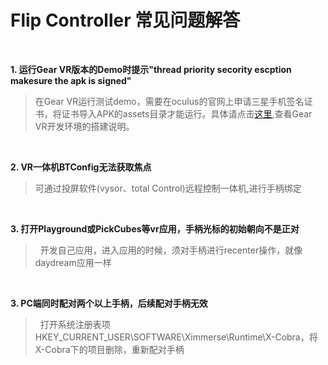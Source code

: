 <h1>Flip Controller 常见问题解答</h1>


&emsp;

**1. 运行Gear VR版本的Demo时提示"thread priority secority escption makesure the apk is signed"**

>  在Gear VR运行测试demo，需要在oculus的官网上申请三星手机签名证书，将证书导入APK的assets目录才能运行。具体请点击[这里](https://docs.unity3d.com/Manual/VRDevices-Oculus.html),查看Gear VR开发环境的搭建说明。

&emsp;

**2. VR一体机BTConfig无法获取焦点**

>  可通过投屏软件(vysor、total Control)远程控制一体机,进行手柄绑定

&emsp;

**3. 打开Playground或PickCubes等vr应用，手柄光标的初始朝向不是正对**
>   开发自己应用，进入应用的时候，须对手柄进行recenter操作，就像daydream应用一样

&emsp;

**3. PC端同时配对两个以上手柄，后续配对手柄无效**
>   打开系统注册表项HKEY_CURRENT_USER\SOFTWARE\Ximmerse\Runtime\X-Cobra，将X-Cobra下的项目删除，重新配对手柄
